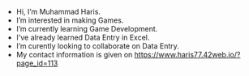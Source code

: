 - Hi, I’m Muhammad Haris.
- I’m interested in making Games.
- I’m currently learning Game Development.
- I've already learned Data Entry in Excel.
- I’m curently looking to collaborate on Data Entry.
- My contact information is given on https://www.haris77.42web.io/?page_id=113

<!---
Hariswwf/Hariswwf is a ✨ special ✨ repository because its `README.md` (this file) appears on your GitHub profile.
You can click the Preview link to take a look at your changes.
--->
